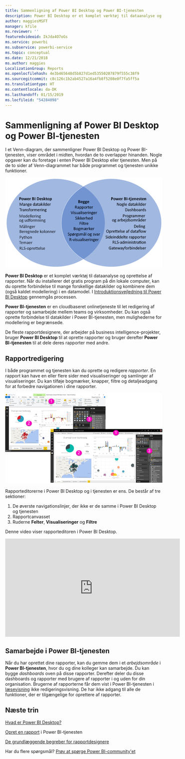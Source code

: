 ```yaml
---
title: Sammenligning af Power BI Desktop og Power BI-tjenesten
description: Power BI Desktop er et komplet værktøj til dataanalyse og oprettelse af rapporter. Power BI-tjenesten er en cloudbaseret onlinetjeneste til let redigering af rapporter og samarbejde mellem teams og virksomheder.
author: maggiesMSFT
manager: kfile
ms.reviewer: ''
featuredvideoid: IkJda4O7oGs
ms.service: powerbi
ms.subservice: powerbi-service
ms.topic: conceptual
ms.date: 12/21/2018
ms.author: maggies
LocalizationGroup: Reports
ms.openlocfilehash: 4e3b465648d5b827d1ed53550207879f555c38f9
ms.sourcegitcommit: c8c126c1b2ab4527a16a4fb8f5208e0f7fa5ff5a
ms.translationtype: HT
ms.contentlocale: da-DK
ms.lasthandoff: 01/15/2019
ms.locfileid: "54284098"
---
```

# <a name="comparing-power-bi-desktop-and-the-power-bi-service"></a>Sammenligning af Power BI Desktop og Power BI-tjenesten

I et Venn-diagram, der sammenligner Power BI Desktop og Power BI-tjenesten, viser området i midten, hvordan de to overlapper hinanden. Nogle opgaver kan du foretage i enten Power BI Desktop eller tjenesten. Men på de to sider af Venn-diagrammet har både programmet og tjenesten unikke funktioner.  

![Venn-diagram over Power BI Desktop og tjenesten](media/service-service-vs-desktop/power-bi-venn-desktop-service.png)

**Power BI Desktop** er et komplet værktøj til dataanalyse og oprettelse af rapporter. Når du installerer det gratis program på din lokale computer, kan du oprette forbindelse til mange forskellige datakilder og kombinere dem (også kaldet modellering) i en datamodel. I [Introduktionsvejledning til Power BI Desktop](desktop-getting-started.md) gennemgås processen.

**Power BI-tjenesten** er en cloudbaseret onlinetjeneste til let redigering af rapporter og samarbejde mellem teams og virksomheder. Du kan også oprette forbindelse til datakilder i Power BI-tjenesten, men mulighederne for modellering er begrænsede. 

De fleste rapportdesignere, der arbejder på business intelligence-projekter, bruger **Power BI Desktop** til at oprette rapporter og bruger derefter **Power BI-tjenesten** til at dele deres rapporter med andre.

## <a name="report-editing"></a>Rapportredigering

I både programmet og tjenesten kan du oprette og redigere *rapporter*. En rapport kan have en eller flere sider med visualiseringer og samlinger af visualiseringer. Du kan tilføje bogmærker, knapper, filtre og detaljeadgang for at forbedre navigationen i dine rapporter.

![Redigering af en rapport i Power BI Desktop eller i tjenesten](media/service-service-vs-desktop/power-bi-editing-desktop-service.png)

Rapporteditorerne i Power BI Desktop og i tjenesten er ens. De består af tre sektioner:  

1. De øverste navigationslinjer, der ikke er de samme i Power BI Desktop og tjenesten    
2. Rapportcanvasset     
3. Ruderne **Felter**, **Visualiseringer** og **Filtre**

Denne video viser rapporteditoren i Power BI Desktop. 

<iframe width="560" height="315" src="https://www.youtube.com/embed/IkJda4O7oGs" frameborder="0" allowfullscreen></iframe>

## <a name="collaborating-in-the-power-bi-service"></a>Samarbejde i Power BI-tjenesten

Når du har oprettet dine rapporter, kan du gemme dem i et *arbejdsområde* i **Power BI-tjenesten**, hvor du og dine kolleger kan samarbejde. Du kan bygge *dashboards* oven på disse rapporter. Derefter deler du disse dashboards og rapporter med brugere af rapporter i og uden for din organisation. Brugerne af rapporterne får dem vist i Power BI-tjenesten i [læsevisning](consumer/end-user-reading-view.md) ikke redigeringsvisning. De har ikke adgang til alle de funktioner, der er tilgængelige for oprettere af rapporter. 

## <a name="next-steps"></a>Næste trin

[Hvad er Power BI Desktop?](desktop-what-is-desktop.md)

[Opret en rapport](service-report-create-new.md) i Power BI-tjenesten

[De grundlæggende begreber for rapportdesignere](service-basic-concepts.md)

Har du flere spørgsmål? [Prøv at spørge Power BI-community'et](http://community.powerbi.com/)

